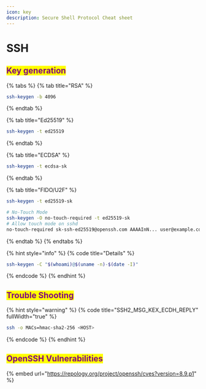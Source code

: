 ```yaml
---
icon: key
description: Secure Shell Protocol Cheat sheet
---
```


# SSH

## <mark style="color:purple;">Key generation</mark>

{% tabs %}
{% tab title="RSA" %}
```sh
ssh-keygen -b 4096
```
{% endtab %}

{% tab title="Ed25519" %}
```sh
ssh-keygen -t ed25519
```
{% endtab %}

{% tab title="ECDSA" %}
```sh
ssh-keygen -t ecdsa-sk
```
{% endtab %}

{% tab title="FIDO/U2F" %}
```sh
ssh-keygen -t ed25519-sk

# No-Touch Mode
ssh-keygen -O no-touch-required -t ed25519-sk
# Allow touch mode on sshd
no-touch-required sk-ssh-ed25519@openssh.com AAAAInN... user@example.com
```
{% endtab %}
{% endtabs %}

{% hint style="info" %}
{% code title="Details" %}
```sh
ssh-keygen -C "$(whoami)@$(uname -n)-$(date -I)"
```
{% endcode %}
{% endhint %}

## <mark style="color:purple;">Trouble Shooting</mark>

{% hint style="warning" %}
{% code title="SSH2_MSG_KEX_ECDH_REPLY" fullWidth="true" %}
```sh
ssh -o MACs=hmac-sha2-256 <HOST>
```
{% endcode %}
{% endhint %}

## <mark style="color:purple;">**OpenSSH Vulnerabilities**</mark>

{% embed url="https://repology.org/project/openssh/cves?version=8.9.p1" %}
